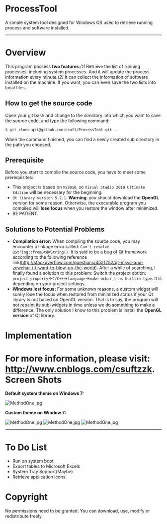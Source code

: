 ProcessTool
===========
A simple system tool designed for Windows OS used to retrieve running process and software installed. 
* * *
Overview
========
This program possess **two features**:*(1)* Retrieve the list of running processes, including system processes. And it will update the process information every minute.*(2)* It can collect the information of software installed on the machine. If you want, you can even save the two lists into local files.

How to get the source code
--------------------------
Open your git bash and change to the directory into which you want to save the source code, and type the following command:
```bash
$ git clone git@github.com:csuft/ProcessTool.git .
```
When the command finished, you can find a newly created sub directory in the path you choosed.

Prerequisite
------------
Before you start to compile the source code, you have to meet some prerequisites:  
* This project is based on ```VS2010```, so ```Visual Studio 2010 Ultimate Edition``` will be necessary for the beginning.
* ```Qt library version 5.2.1```. **Warning**: you should download the **OpenGL** version for some reason. Otherwise, the executable program you compiled will **lose focus** when you restore the window after minimized.
* BE PATIENT. 

Solutions to Potential Problems
-------------------------------
* **Compilation error:** When compiling the source code, you may encounter a linkage error called: ```Can't resolve QString::fromStdWString()```. It is said to be a bug of Qt framework according to the following reference link(http://stackoverflow.com/questions/4521252/qt-msvc-and-zcwchar-t-i-want-to-blow-up-the-world). After a while of searching, I finally found a solution to this problem: Switch the project option:  ```project property```->```C/C++```->```language```->```make wchar_t as builtin type```.  It is depending on your project settings.
* **Windows lost focus:** For some unknown reasons, a custom widget will surely lose the focus when restored from minimized status if your Qt library is not based on OpenGL version. That is to say, the program will not repaint its sub-widgets in time unless we do something to make a difference. The only solution I know to this problem is install the **OpenGL version** of Qt library.

Implementation
==============

For more information, please visit: http://www.cnblogs.com/csuftzzk.
Screen Shots
============
**Default system theme on Windows 7:**
     
![MethodOne.jpg](https://github.com/csuft/ProcessTool/raw/master/screenshots/2014-03-01_063319.png "")
      
**Custom theme on Window 7:**    
 
![MethodOne.jpg](https://github.com/csuft/ProcessTool/raw/master/screenshots/2014-03-02_031320.png "")
![MethodOne.jpg](https://github.com/csuft/ProcessTool/raw/master/screenshots/2014-03-02_031912.png "")
![MethodOne.jpg](https://github.com/csuft/ProcessTool/raw/master/screenshots/2014-03-02_031949.png "")
* * *

To Do List
==========
* Run on system boot
* Export tables to Microsoft Excels
* System Tray Support(Maybe)
* Retrieve application icons.

Copyright
=========
No permissions need to be granted. You can download, use, modify or redistribute freely.
